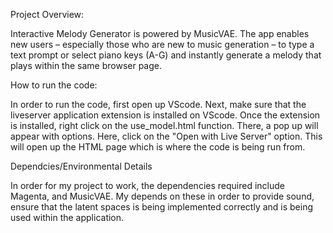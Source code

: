 Project Overview: 

Interactive Melody Generator is powered by MusicVAE. The app enables new users – especially those who are new to music generation – to type a text prompt or select piano keys (A-G) and instantly generate a melody that plays within the same browser page.

How to run the code:

In order to run the code, first open up VScode. Next, make sure that the liveserver application extension is installed on VScode. Once the extension is installed, right click on the use_model.html function.
There, a pop up will appear with options. Here, click on the "Open with Live Server" option. This will open up the HTML page which is where the code is being run from.

Dependcies/Environmental Details

In order for my project to work, the dependencies required include Magenta, and MusicVAE. My depends on these in order to provide sound, ensure that the latent spaces is being implemented correctly 
and is being used within the application.
